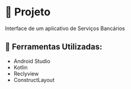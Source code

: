 # 📱 Projeto
Interface de um aplicativo de Serviços Bancários

## 🤖 Ferramentas Utilizadas:

- Android Studio
- Kotlin
- Reclyview
- ConstructLayout
